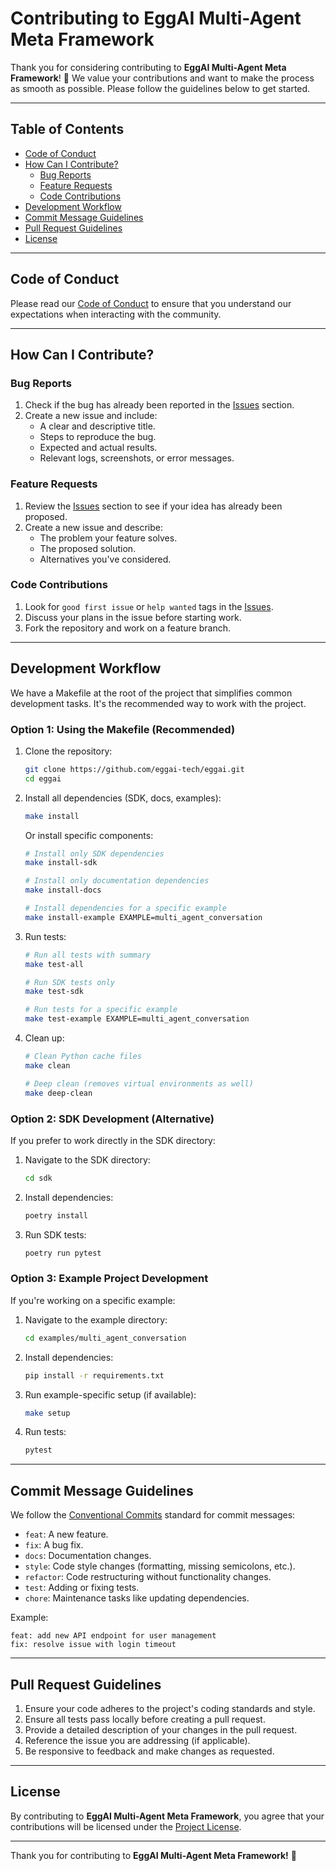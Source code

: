 # Contributing to EggAI Multi-Agent Meta Framework

Thank you for considering contributing to **EggAI Multi-Agent Meta Framework**! 🎉 We value your contributions and want to make the process as smooth as possible. Please follow the guidelines below to get started.

---

## Table of Contents
- [Code of Conduct](#code-of-conduct)
- [How Can I Contribute?](#how-can-i-contribute)
  - [Bug Reports](#bug-reports)
  - [Feature Requests](#feature-requests)
  - [Code Contributions](#code-contributions)
- [Development Workflow](#development-workflow)
- [Commit Message Guidelines](#commit-message-guidelines)
- [Pull Request Guidelines](#pull-request-guidelines)
- [License](#license)

---

## Code of Conduct

Please read our [Code of Conduct](CODE_OF_CONDUCT.md) to ensure that you understand our expectations when interacting with the community.

---

## How Can I Contribute?

### Bug Reports
1. Check if the bug has already been reported in the [Issues](https://github.com/eggai-tech/eggai/issues) section.
2. Create a new issue and include:
   - A clear and descriptive title.
   - Steps to reproduce the bug.
   - Expected and actual results.
   - Relevant logs, screenshots, or error messages.

### Feature Requests
1. Review the [Issues](https://github.com/eggai-tech/eggai/issues) section to see if your idea has already been proposed.
2. Create a new issue and describe:
   - The problem your feature solves.
   - The proposed solution.
   - Alternatives you've considered.

### Code Contributions
1. Look for `good first issue` or `help wanted` tags in the [Issues](https://github.com/eggai-tech/eggai/issues).
2. Discuss your plans in the issue before starting work.
3. Fork the repository and work on a feature branch.

---

## Development Workflow

We have a Makefile at the root of the project that simplifies common development tasks. It's the recommended way to work with the project.

### Option 1: Using the Makefile (Recommended)

1. Clone the repository:
   ```bash
   git clone https://github.com/eggai-tech/eggai.git
   cd eggai
   ```

2. Install all dependencies (SDK, docs, examples):
   ```bash
   make install
   ```
   
   Or install specific components:
   ```bash
   # Install only SDK dependencies
   make install-sdk
   
   # Install only documentation dependencies
   make install-docs
   
   # Install dependencies for a specific example
   make install-example EXAMPLE=multi_agent_conversation
   ```

3. Run tests:
   ```bash
   # Run all tests with summary
   make test-all
   
   # Run SDK tests only
   make test-sdk
   
   # Run tests for a specific example
   make test-example EXAMPLE=multi_agent_conversation
   ```

4. Clean up:
   ```bash
   # Clean Python cache files
   make clean
   
   # Deep clean (removes virtual environments as well)
   make deep-clean
   ```

### Option 2: SDK Development (Alternative)

If you prefer to work directly in the SDK directory:

1. Navigate to the SDK directory:
   ```bash
   cd sdk
   ```
2. Install dependencies:
   ```bash
   poetry install
   ```
3. Run SDK tests:
   ```bash
   poetry run pytest
   ```

### Option 3: Example Project Development

If you're working on a specific example:

1. Navigate to the example directory:
   ```bash
   cd examples/multi_agent_conversation
   ```
2. Install dependencies:
   ```bash
   pip install -r requirements.txt
   ```
3. Run example-specific setup (if available):
   ```bash
   make setup
   ```
4. Run tests:
   ```bash
   pytest
   ```

---

## Commit Message Guidelines

We follow the [Conventional Commits](https://www.conventionalcommits.org/) standard for commit messages:
- `feat`: A new feature.
- `fix`: A bug fix.
- `docs`: Documentation changes.
- `style`: Code style changes (formatting, missing semicolons, etc.).
- `refactor`: Code restructuring without functionality changes.
- `test`: Adding or fixing tests.
- `chore`: Maintenance tasks like updating dependencies.

Example:
```plaintext
feat: add new API endpoint for user management
fix: resolve issue with login timeout
```

---

## Pull Request Guidelines

1. Ensure your code adheres to the project's coding standards and style.
2. Ensure all tests pass locally before creating a pull request.
3. Provide a detailed description of your changes in the pull request.
4. Reference the issue you are addressing (if applicable).
5. Be responsive to feedback and make changes as requested.

---

## License

By contributing to **EggAI Multi-Agent Meta Framework**, you agree that your contributions will be licensed under the [Project License](LICENSE.md).

---

Thank you for contributing to **EggAI Multi-Agent Meta Framework!** 💖